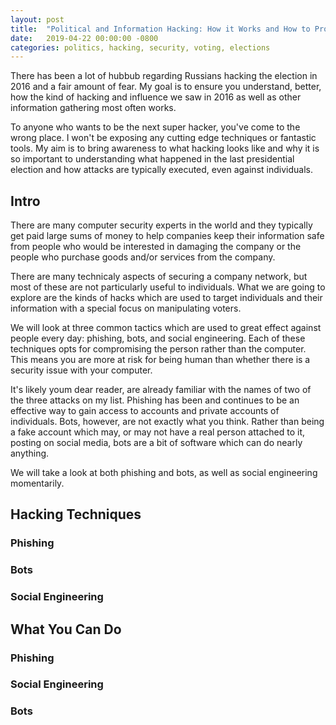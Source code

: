 ```yaml
---
layout: post
title:  "Political and Information Hacking: How it Works and How to Protect Yourself"
date:   2019-04-22 00:00:00 -0800
categories: politics, hacking, security, voting, elections
---
```

There has been a lot of hubbub regarding Russians hacking the election in 2016 and a fair amount of fear. My goal is to ensure you understand, better, how the kind of hacking and influence we saw in 2016 as well as other information gathering most often works.

To anyone who wants to be the next super hacker, you've come to the wrong place. I won't be exposing any cutting edge techniques or fantastic tools. My aim is to bring awareness to what hacking looks like and why it is so important to understanding what happened in the last presidential election and how attacks are typically executed, even against individuals.

## Intro ##

There are many computer security experts in the world and they typically get paid large sums of money to help companies keep their information safe from people who would be interested in damaging the company or the people who purchase goods and/or services from the company.

There are many technicaly aspects of securing a company network, but most of these are not particularly useful to individuals.  What we are going to explore are the kinds of hacks which are used to target individuals and their information with a special focus on manipulating voters.

We will look at three common tactics which are used to great effect against people every day: phishing, bots, and social engineering. Each of these techniques opts for compromising the person rather than the computer. This means you are more at risk for being human than whether there is a security issue with your computer.

It's likely youm dear reader, are already familiar with the names of two of the three attacks on my list. Phishing has been and continues to be an effective way to gain access to accounts and private accounts of individuals.  Bots, however, are not exactly what you think.  Rather than being a fake account which may, or may not have a real person attached to it, posting on social media, bots are a bit of software which can do nearly anything.

We will take a look at both phishing and bots, as well as social engineering momentarily.

## Hacking Techniques ##

### Phishing ###

### Bots ###

### Social Engineering ###

## What You Can Do ##

### Phishing ###

### Social Engineering ###

### Bots ###

